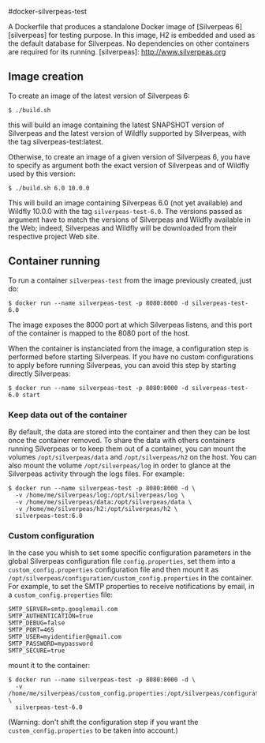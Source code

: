 #docker-silverpeas-test

A Dockerfile that produces a standalone Docker image of [Silverpeas 6][silverpeas] for testing purpose.
In this image, H2 is embedded and used as the default database for Silverpeas. No dependencies on other containers are required for its running.
[silverpeas]: http://www.silverpeas.org

## Image creation

To create an image of the latest version of Silverpeas 6:
```
$ ./build.sh
```
this will build an image containing the latest SNAPSHOT version of Silverpeas and the latest version of Wildfly supported by Silverpeas, with the tag silverpeas-test:latest.

Otherwise, to create an image of a given version of Silverpeas 6, you have to specify as argument both the exact version of Silverpeas and of Wildfly used by this version:
```
$ ./build.sh 6.0 10.0.0
```
This will build an image containing Silverpeas 6.0 (not yet available) and Wildfly 10.0.0 with the tag `silverpeas-test-6.0`. The versions passed as argument have to match the versions of Silverpeas and Wildfly available in the Web; indeed, Silverpeas and Wildfly will be downloaded from their respective project Web site.

## Container running

[data-volume]: https://docs.docker.com/engine/userguide/containers/dockervolumes/

To run a container `silverpeas-test` from the image previously created, just do:
```
$ docker run --name silverpeas-test -p 8080:8000 -d silverpeas-test-6.0
```
The image exposes the 8000 port at which Silverpeas listens, and this port of the container is mapped to the 8080 port of the host.

When the container is instanciated from the image, a configuration step is performed before starting Silverpeas. 
If you have no custom configurations to apply before running Silverpeas, you can avoid this step by starting directly Silverpeas:
```
$ docker run --name silverpeas-test -p 8080:8000 -d silverpeas-test-6.0 start
```

### Keep data out of the container

By default, the data are stored into the container and then they can be lost once the container removed. 
To share the data with others containers running Silverpeas or to keep them out of a container, you can mount the volumes `/opt/silverpeas/data` and `/opt/silverpeas/h2` on the host.
You can also mount the volume `/opt/silverpeas/log` in order to glance at the Silverpeas activity through the logs files.
For example:
```
$ docker run --name silverpeas-test -p 8080:8000 -d \
  -v /home/me/silverpeas/log:/opt/silverpeas/log \
  -v /home/me/silverpeas/data:/opt/silverpeas/data \
  -v /home/me/silverpeas/h2:/opt/silverpeas/h2 \
  silverpeas-test:6.0
```

### Custom configuration

In the case you whish to set some specific configuration parameters in the global Silverpeas configuration file `config.properties`, set them into a `custom_config.properties` configuration file and then mount it as `/opt/silverpeas/configuration/custom_config.properties` in the container.
For example, to set the SMTP properties to receive notifications by email, in a `custom_config.properties` file:
```
SMTP_SERVER=smtp.googlemail.com
SMTP_AUTHENTICATION=true
SMTP_DEBUG=false
SMTP_PORT=465
SMTP_USER=myidentifier@gmail.com
SMTP_PASSWORD=mypassword
SMTP_SECURE=true
```
mount it to the container:
```
$ docker run --name silverpeas-test -p 8080:8000 -d \
  -v /home/me/silverpeas/custom_config.properties:/opt/silverpeas/configuration/custom_config.properties \
  silverpeas-test-6.0
```
(Warning: don't shift the configuration step if you want the `custom_config.properties` to be taken into account.)

